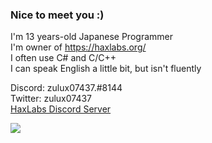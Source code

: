 ### Nice to meet you :)
I'm 13 years-old Japanese Programmer<br>
I'm owner of https://haxlabs.org/<br>
I often use C# and C/C++<br>
I can speak English a little bit, but isn't fluently

Discord: zulux07437.#8144<br>
Twitter: zulux07437<br>
<a href src="https://discord.gg/dJffKybWe4">HaxLabs Discord Server</a>

<img align="left" src="https://github-readme-stats.vercel.app/api/top-langs/?username=zulux07437" />
